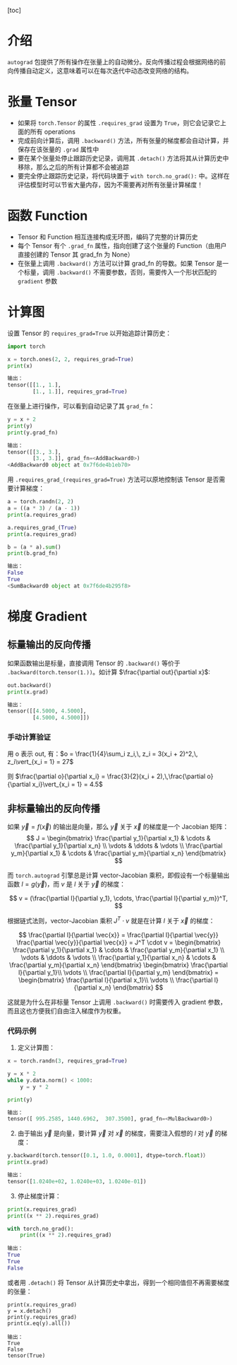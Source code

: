 [toc]


# 介绍

`autograd` 包提供了所有操作在张量上的自动微分。反向传播过程会根据网络的前向传播自动定义，这意味着可以在每次迭代中动态改变网络的结构。


# 张量 Tensor

* 如果将 `torch.Tensor` 的属性 `.requires_grad` 设置为 `True`，则它会记录它上面的所有 operations
* 完成前向计算后，调用 `.backward()` 方法，所有张量的梯度都会自动计算，并保存在该张量的 `.grad` 属性中
* 要在某个张量处停止跟踪历史记录，调用其 `.detach()` 方法将其从计算历史中移除，那么之后的所有计算都不会被追踪
* 要完全停止跟踪历史记录，将代码块置于 `with torch.no_grad():` 中。这样在评估模型时可以节省大量内存，因为不需要再对所有张量计算梯度！


# 函数 Function

* Tensor 和 Function 相互连接构成无环图，编码了完整的计算历史
* 每个 Tensor 有个 `.grad_fn` 属性，指向创建了这个张量的 Function（由用户直接创建的 Tensor 其 grad_fn 为 None）
* 在张量上调用 `.backward()` 方法可以计算 grad_fn 的导数。如果 Tensor 是一个标量，调用 `.backward()` 不需要参数，否则，需要传入一个形状匹配的 `gradient` 参数


# 计算图

设置 Tensor 的 `requires_grad=True` 以开始追踪计算历史：

```python
import torch

x = torch.ones(2, 2, requires_grad=True)
print(x)

输出：
tensor([[1., 1.],
        [1., 1.]], requires_grad=True)
```

在张量上进行操作，可以看到自动记录了其 `grad_fn`：

```python
y = x + 2
print(y)
print(y.grad_fn)

输出：
tensor([[3., 3.],
        [3., 3.]], grad_fn=<AddBackward0>)
<AddBackward0 object at 0x7f6de4b1eb70>
```

用 `.requires_grad_(requires_grad=True)` 方法可以原地控制该 Tensor 是否需要计算梯度：

```python
a = torch.randn(2, 2)
a = ((a * 3) / (a - 1))
print(a.requires_grad)

a.requires_grad_(True)
print(a.requires_grad)

b = (a * a).sum()
print(b.grad_fn)

输出：
False
True
<SumBackward0 object at 0x7f6de4b295f8>
```


# 梯度 Gradient

## 标量输出的反向传播

如果函数输出是标量，直接调用 Tensor 的 `.backward()` 等价于 `.backward(torch.tensor(1.))`。如计算 $\frac{\partial out}{\partial x}$:

```python
out.backward()
print(x.grad)

输出：
tensor([[4.5000, 4.5000],
        [4.5000, 4.5000]])
```


### 手动计算验证

用 o 表示 out, 有：$o = \frac{1}{4}\sum_i z_i,\, z_i = 3(x_i + 2)^2,\, z_i\vert_{x_i = 1} = 27$

则 $\frac{\partial o}{\partial x_i} = \frac{3}{2}(x_i + 2),\,\frac{\partial o}{\partial x_i}\vert_{x_i = 1} = 4.5$



## 非标量输出的反向传播

如果 $\vec{y} = f(\vec{x})$ 的输出是向量，那么 $\vec{y}$ 关于 $\vec{x}$ 的梯度是一个 Jacobian 矩阵：
$$
J = 
\begin{bmatrix}
   \frac{\partial y_1}{\partial x_1} & \cdots & \frac{\partial y_1}{\partial x_n} \\
   \vdots & \ddots & \vdots \\
   \frac{\partial y_m}{\partial x_1} & \cdots & \frac{\partial y_m}{\partial x_n}
\end{bmatrix}
$$


而 `torch.autograd` 引擎总是计算 vector-Jacobian 乘积，即假设有一个标量输出函数 $l = g(\vec{y})$，而 $v$ 是 $l$ 关于 $\vec{y}$ 的梯度：

$$
v = (\frac{\partial l}{\partial y_1}, \cdots, \frac{\partial l}{\partial y_m})^T,
$$

根据链式法则，vector-Jacobian 乘积 $J^T \cdot v$ 就是在计算 $l$ 关于 $\vec{x}$ 的梯度：

$$
\frac{\partial l}{\partial \vec{x}} = \frac{\partial l}{\partial \vec{y}} \frac{\partial \vec{y}}{\partial \vec{x}} = J^T \cdot v = \begin{bmatrix}
   \frac{\partial y_1}{\partial x_1} & \cdots & \frac{\partial y_m}{\partial x_1} \\
   \vdots & \ddots & \vdots \\
   \frac{\partial y_1}{\partial x_n} & \cdots & \frac{\partial y_m}{\partial x_n}
\end{bmatrix} \begin{bmatrix}
   \frac{\partial l}{\partial y_1}\\
   \vdots \\
   \frac{\partial l}{\partial y_m}
\end{bmatrix} = \begin{bmatrix}
   \frac{\partial l}{\partial x_1}\\
   \vdots \\
   \frac{\partial l}{\partial x_n}
\end{bmatrix}
$$

这就是为什么在非标量 Tensor 上调用  `.backward()` 时需要传入 gradient 参数，而且这也方便我们自由注入梯度作为权重。

### 代码示例

1. 定义计算图：

```python
x = torch.randn(3, requires_grad=True)

y = x * 2
while y.data.norm() < 1000:
    y = y * 2

print(y)

输出：
tensor([ 995.2585, 1440.6962,  307.3500], grad_fn=<MulBackward0>)
```

2. 由于输出 $\vec{y}$ 是向量，要计算 $\vec{y}$ 对 $\vec{x}$ 的梯度，需要注入假想的 $l$ 对 $\vec{y}$ 的梯度：

```python
y.backward(torch.tensor([0.1, 1.0, 0.0001], dtype=torch.float)）
print(x.grad)

输出：
tensor([1.0240e+02, 1.0240e+03, 1.0240e-01])
```

3. 停止梯度计算：

```python
print(x.requires_grad)
print((x ** 2).requires_grad)

with torch.no_grad():
    print((x ** 2).requires_grad)
	
输出：
True
True
False
```

或者用 `.detach()` 将 Tensor 从计算历史中拿出，得到一个相同值但不再需要梯度的张量：

```
print(x.requires_grad)
y = x.detach()
print(y.requires_grad)
print(x.eq(y).all())

输出：
True
False
tensor(True)
```




